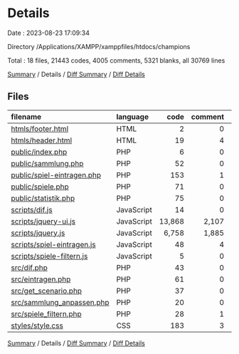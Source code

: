 # Details

Date : 2023-08-23 17:09:34

Directory /Applications/XAMPP/xamppfiles/htdocs/champions

Total : 18 files,  21443 codes, 4005 comments, 5321 blanks, all 30769 lines

[Summary](results.md) / Details / [Diff Summary](diff.md) / [Diff Details](diff-details.md)

## Files
| filename | language | code | comment | blank | total |
| :--- | :--- | ---: | ---: | ---: | ---: |
| [htmls/footer.html](/htmls/footer.html) | HTML | 2 | 0 | 1 | 3 |
| [htmls/header.html](/htmls/header.html) | HTML | 19 | 4 | 2 | 25 |
| [public/index.php](/public/index.php) | PHP | 6 | 0 | 1 | 7 |
| [public/sammlung.php](/public/sammlung.php) | PHP | 52 | 0 | 11 | 63 |
| [public/spiel-eintragen.php](/public/spiel-eintragen.php) | PHP | 153 | 1 | 35 | 189 |
| [public/spiele.php](/public/spiele.php) | PHP | 71 | 0 | 12 | 83 |
| [public/statistik.php](/public/statistik.php) | PHP | 75 | 0 | 19 | 94 |
| [scripts/dif.js](/scripts/dif.js) | JavaScript | 14 | 0 | 2 | 16 |
| [scripts/jquery-ui.js](/scripts/jquery-ui.js) | JavaScript | 13,868 | 2,107 | 3,087 | 19,062 |
| [scripts/jquery.js](/scripts/jquery.js) | JavaScript | 6,758 | 1,885 | 2,062 | 10,705 |
| [scripts/spiel-eintragen.js](/scripts/spiel-eintragen.js) | JavaScript | 48 | 4 | 7 | 59 |
| [scripts/spiele-filtern.js](/scripts/spiele-filtern.js) | JavaScript | 5 | 0 | 2 | 7 |
| [src/dif.php](/src/dif.php) | PHP | 43 | 0 | 14 | 57 |
| [src/eintragen.php](/src/eintragen.php) | PHP | 61 | 0 | 12 | 73 |
| [src/get_scenario.php](/src/get_scenario.php) | PHP | 37 | 0 | 11 | 48 |
| [src/sammlung_anpassen.php](/src/sammlung_anpassen.php) | PHP | 20 | 0 | 6 | 26 |
| [src/spiele_filtern.php](/src/spiele_filtern.php) | PHP | 28 | 1 | 5 | 34 |
| [styles/style.css](/styles/style.css) | CSS | 183 | 3 | 32 | 218 |

[Summary](results.md) / Details / [Diff Summary](diff.md) / [Diff Details](diff-details.md)